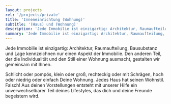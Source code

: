 ```yaml
---
layout: projects
rel: '/projects/private'
title: 'Inneneinrichtung (Wohnung)'
subtitle: '(Haus) und (Wohnung)'
description: 'Jede Immobilie ist einzigartig: Architektur, Raumaufteilung, Bausubstanz und  Lage kennzeichnen nur einen Aspekt der Immobilie.'
summary: 'Jede Immobilie ist einzigartig: Architektur, Raumaufteilung, Bausubstanz und  Lage kennzeichnen nur einen Aspekt der Immobilie. Den anderen Teil, der die Individualität und den Still einer Wohnung  ausmacht, gestalten wir gemeinsam mit Ihnen.'
---
```

Jede Immobilie ist einzigartig: Architektur, Raumaufteilung, Bausubstanz und  Lage kennzeichnen nur einen Aspekt der Immobilie.  Den anderen Teil, der die Individualität und den Still einer Wohnung  ausmacht, gestalten wir gemeinsam mit Ihnen.

Schlicht oder pompös, klein oder groß, rechteckig oder mit Schrägen, hoch oder niedrig oder einfach Deine Wohnung.  Jedes Haus hat seinen Wohnstil. Falsch!  Aus deinen Vorstellungen entsteht mit unserer Hilfe ein unverwechselbarer  Teil deines Lifestyles, das dich und deine Freunde begeistern wird. 